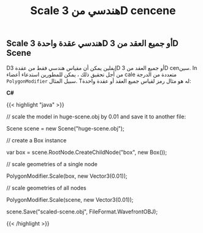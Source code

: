 ﻿---
title: Scale هندسي من 3D cencene
type: docs
weight: 70
url: /ar/net/scale-geometries-of-a-3d-scene/
description: Dإيفلين يمكن أن مقياس هندسي فقط من عقدة 3D أو جميع العقد من 3D cenسين. In من أجل تحقيق ذلك ، يمكن للمطورين استدعاء أعضاء cale متعددة من فئة olyأوليغونوديفير سبيل المثال.
---
## **Scale هندسي عقدة واحدة 3D أو جميع العقد من 3D Scene**
Dإيفلين يمكن أن مقياس هندسي فقط من عقدة 3D أو جميع العقد من 3D cenسين. In من أجل تحقيق ذلك ، يمكن للمطورين استدعاء أعضاء cale متعددة من الدرجة `PolygonModifier` سبيل المثال. Tله هو مثال رمز لقياس جميع العقد أو عقدة واحدة:



**C#**

{{< highlight "java" >}}

 // scale the model in huge-scene.obj by 0.01 and save it to another file:

Scene scene = new Scene("huge-scene.obj");

// create a Box instance

var box = scene.RootNode.CreateChildNode("box", new Box());

// scale geometries of a single node

PolygonModifier.Scale(box, new Vector3(0.01));

// scale geometries of all nodes

PolygonModifier.Scale(scene, new Vector3(0.01));

scene.Save("scaled-scene.obj", FileFormat.WavefrontOBJ);

{{< /highlight >}}
